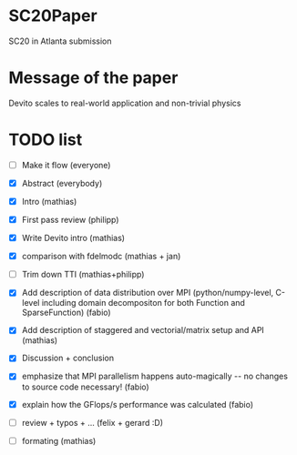 # SC20Paper

SC20 in Atlanta submission

# Message of the paper

Devito scales to real-world application and non-trivial physics

# TODO list

- [ ] Make it flow (everyone)
- [x] Abstract (everybody)
- [x] Intro (mathias) 
- [x] First pass review (philipp) 
- [x] Write Devito intro (mathias)
- [x] comparison with fdelmodc (mathias + jan)
- [ ] Trim down TTI (mathias+philipp)
- [x] Add description of data distribution over MPI (python/numpy-level, C-level including domain decompositon for both Function and SparseFunction)  (fabio)
- [x] Add description of staggered and vectorial/matrix setup and API (mathias)
- [x] Discussion + conclusion
- [x] emphasize that MPI parallelism happens auto-magically -- no changes to source code necessary! (fabio)
- [x] explain how the GFlops/s performance was calculated (fabio)
  

- [ ] review + typos + ... (felix + gerard :D)
- [ ] formating (mathias)


